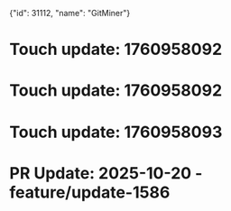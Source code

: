 {"id": 31112, "name": "GitMiner"}

# Touch update: 1760958092

# Touch update: 1760958092

# Touch update: 1760958093

# PR Update: 2025-10-20 - feature/update-1586
